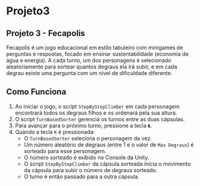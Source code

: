 # Projeto3

## Projeto 3 - Fecapolis

Fecapolis é um jogo educacional em estilo tabuleiro com minigames de perguntas e respostas, focado em ensinar sustentabilidade (economia de água e energia). A cada turno, um dos personagens é selecionado aleatoriamente para sortear quantos degraus ela irá subir, e em cada degrau existe uma pergunta com um nível de dificuldade diferente.


## Como Funciona

1.  Ao iniciar o jogo, o script `StepByStepClimber` em cada personagem encontrará todos os degraus filhos e os ordenará pela sua altura.
2.  O script `TurnBasedSorter` gerencia os turnos entre as duas cápsulas.
3.  Para avançar para o próximo turno, pressione a tecla **`K`**.
4.  Quando a tecla `K` é pressionada:
    * O `TurnBasedSorter` seleciona o personagem da vez.
    * Um número aleatório de degraus (entre 1 e o valor de `Max Degraus`) é sorteado para esse personagem.
    * O número sorteado é exibido no Console da Unity.
    * O script `StepByStepClimber` da cápsula sorteada inicia o movimento da cápsula para subir o número de degraus sorteado.
    * O turno é então passado para a outra cápsula.
    
